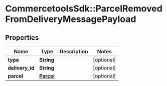 # CommercetoolsSdk::ParcelRemovedFromDeliveryMessagePayload

## Properties
Name | Type | Description | Notes
------------ | ------------- | ------------- | -------------
**type** | **String** |  | [optional] 
**delivery_id** | **String** |  | [optional] 
**parcel** | [**Parcel**](Parcel.md) |  | [optional] 

